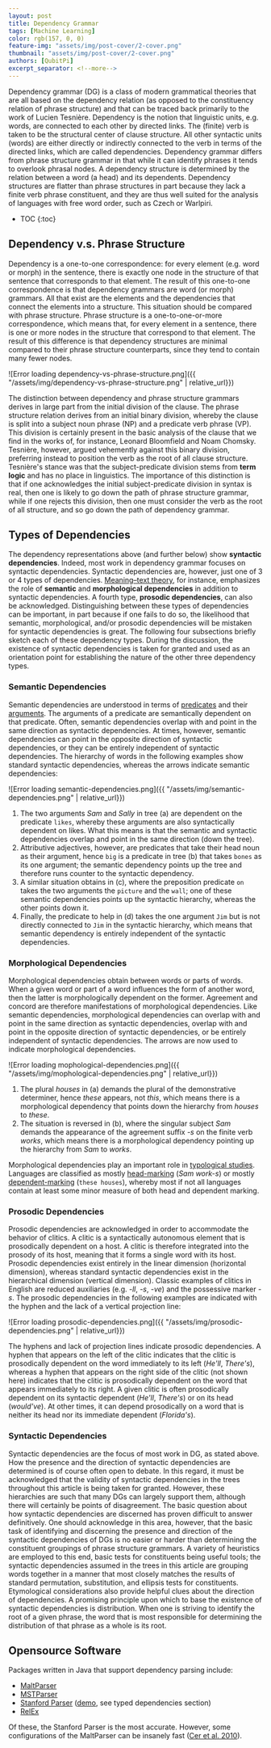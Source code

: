 ```yaml
---
layout: post
title: Dependency Grammar
tags: [Machine Learning]
color: rgb(157, 0, 0)
feature-img: "assets/img/post-cover/2-cover.png"
thumbnail: "assets/img/post-cover/2-cover.png"
authors: [QubitPi]
excerpt_separator: <!--more-->
---
```


Dependency grammar (DG) is a class of modern grammatical theories that are all based on the dependency relation (as
opposed to the constituency relation of phrase structure) and that can be traced back primarily to the work of Lucien 
Tesnière. Dependency is the notion that linguistic units, e.g. words, are connected to each other by directed links. The 
(finite) verb is taken to be the structural center of clause structure. All other syntactic units (words) are either 
directly or indirectly connected to the verb in terms of the directed links, which are called dependencies. Dependency 
grammar differs from phrase structure grammar in that while it can identify phrases it tends to overlook phrasal nodes.
A dependency structure is determined by the relation between a word (a head) and its dependents. Dependency structures
are flatter than phrase structures in part because they lack a finite verb phrase constituent, and they are thus well
suited for the analysis of languages with free word order, such as Czech or Warlpiri.

<!--more-->

* TOC
{:toc}

Dependency v.s. Phrase Structure
--------------------------------

Dependency is a one-to-one correspondence: for every element (e.g. word or morph) in the sentence, there is exactly one 
node in the structure of that sentence that corresponds to that element. The result of this one-to-one correspondence is 
that dependency grammars are word (or morph) grammars. All that exist are the elements and the dependencies that connect 
the elements into a structure. This situation should be compared with phrase structure. Phrase structure is a 
one-to-one-or-more correspondence, which means that, for every element in a sentence, there is one or more nodes in the 
structure that correspond to that element. The result of this difference is that dependency structures are minimal
compared to their phrase structure counterparts, since they tend to contain many fewer nodes.

![Error loading dependency-vs-phrase-structure.png]({{ "/assets/img/dependency-vs-phrase-structure.png" | relative_url}})

The distinction between dependency and phrase structure grammars derives in large part from the initial division of the 
clause. The phrase structure relation derives from an initial binary division, whereby the clause is split into a
subject noun phrase (NP) and a predicate verb phrase (VP). This division is certainly present in the basic analysis of
the clause that we find in the works of, for instance, Leonard Bloomfield and Noam Chomsky. Tesnière, however, argued 
vehemently against this binary division, preferring instead to position the verb as the root of all clause structure. 
Tesnière's stance was that the subject-predicate division stems from **term logic** and has no place in linguistics.
The importance of this distinction is that if one acknowledges the initial subject-predicate division in syntax is real, 
then one is likely to go down the path of phrase structure grammar, while if one rejects this division, then one must 
consider the verb as the root of all structure, and so go down the path of dependency grammar.

Types of Dependencies
---------------------

The dependency representations above (and further below) show **syntactic dependencies**. Indeed, most work in
dependency grammar focuses on syntactic dependencies. Syntactic dependencies are, however, just one of 3 or 4 types of 
dependencies. [Meaning–text theory](https://en.wikipedia.org/wiki/Meaning%E2%80%93text_theory), for instance, emphasizes
the role of **semantic** and **morphological dependencies** in addition to syntactic dependencies. A fourth type,
**prosodic dependencies**, can also be acknowledged. Distinguishing between these types of dependencies can be
important, in part because if one fails to do so, the likelihood that semantic, morphological, and/or prosodic
dependencies will be mistaken for syntactic dependencies is great. The following four subsections briefly sketch each of 
these dependency types. During the discussion, the existence of syntactic dependencies is taken for granted and used as
an orientation point for establishing the nature of the other three dependency types.

### Semantic Dependencies

Semantic dependencies are understood in terms of [predicates](https://en.wikipedia.org/wiki/Predicate_(grammar)) and
their [arguments](https://en.wikipedia.org/wiki/Argument_(linguistics)). The arguments of a predicate are semantically 
dependent on that predicate. Often, semantic dependencies overlap with and point in the same direction as syntactic 
dependencies. At times, however, semantic dependencies can point in the opposite direction of syntactic dependencies, or 
they can be entirely independent of syntactic dependencies. The hierarchy of words in the following examples show
standard syntactic dependencies, whereas the arrows indicate semantic dependencies:

![Error loading semantic-dependencies.png]({{ "/assets/img/semantic-dependencies.png" | relative_url}})

1. The two arguments _Sam_ and _Sally_ in tree (a) are dependent on the predicate `likes`, whereby these arguments are
   also syntactically dependent on likes. What this means is that the semantic and syntactic dependencies overlap and
   point in the same direction (down the tree).
2. Attributive adjectives, however, are predicates that take their head noun as their argument, hence `big` is a
   predicate in tree (b) that takes `bones` as its one argument; the semantic dependency points up the tree and therefore 
   runs counter to the syntactic dependency. 
3. A similar situation obtains in (c), where the preposition predicate `on` takes the two arguments the `picture` and
   the `wall`; one of these semantic dependencies points up the syntactic hierarchy, whereas the other points down it. 
4. Finally, the predicate to help in (d) takes the one argument `Jim` but is not directly connected to `Jim` in the 
   syntactic hierarchy, which means that semantic dependency is entirely independent of the syntactic dependencies.

### Morphological Dependencies

Morphological dependencies obtain between words or parts of words. When a given word or part of a word influences the
form of another word, then the latter is morphologically dependent on the former. Agreement and concord are therefore 
manifestations of morphological dependencies. Like semantic dependencies, morphological dependencies can overlap with
and point in the same direction as syntactic dependencies, overlap with and point in the opposite direction of syntactic 
dependencies, or be entirely independent of syntactic dependencies. The arrows are now used to indicate morphological 
dependencies.

![Error loading mophological-dependencies.png]({{ "/assets/img/mophological-dependencies.png" | relative_url}})

1. The plural _houses_ in (a) demands the plural of the demonstrative determiner, hence _these_ appears, not _this_,
   which means there is a morphological dependency that points down the hierarchy from _houses_ to _these_.
2. The situation is reversed in (b), where the singular subject _Sam_ demands the appearance of the agreement suffix
   _-s_ on the finite verb _works_, which means there is a morphological dependency pointing up the hierarchy from _Sam_
   to _works_.

Morphological dependencies play an important role in
[typological studies](https://en.wikipedia.org/wiki/Linguistic_typology). Languages are classified as mostly
[head-marking](https://en.wikipedia.org/wiki/Head-marking_language) (_Sam work-s_) or mostly
[dependent-marking](https://en.wikipedia.org/wiki/Dependent-marking_language) (`these houses`), whereby most if not all 
languages contain at least some minor measure of both head and dependent marking.

### Prosodic Dependencies

Prosodic dependencies are acknowledged in order to accommodate the behavior of clitics. A clitic is a syntactically 
autonomous element that is prosodically dependent on a host. A clitic is therefore integrated into the prosody of its
host, meaning that it forms a single word with its host. Prosodic dependencies exist entirely in the linear dimension 
(horizontal dimension), whereas standard syntactic dependencies exist in the hierarchical dimension (vertical
dimension). Classic examples of clitics in English are reduced auxiliaries (e.g. _-ll_, _-s_, _-ve_) and the possessive 
marker _-s_. The prosodic dependencies in the following examples are indicated with the hyphen and the lack of a
vertical projection line:

![Error loading prosodic-dependencies.png]({{ "/assets/img/prosodic-dependencies.png" | relative_url}})

The hyphens and lack of projection lines indicate prosodic dependencies. A hyphen that appears on the left of the clitic 
indicates that the clitic is prosodically dependent on the word immediately to its left (_He'll_, _There's_), whereas a 
hyphen that appears on the right side of the clitic (not shown here) indicates that the clitic is prosodically dependent
on the word that appears immediately to its right. A given clitic is often prosodically dependent on its syntactic 
dependent (_He'll_, _There's_) or on its head (_would've_). At other times, it can depend prosodically on a word that is 
neither its head nor its immediate dependent (_Florida's_).

### Syntactic Dependencies

Syntactic dependencies are the focus of most work in DG, as stated above. How the presence and the direction of
syntactic dependencies are determined is of course often open to debate. In this regard, it must be acknowledged that
the validity of syntactic dependencies in the trees throughout this article is being taken for granted. However, these 
hierarchies are such that many DGs can largely support them, although there will certainly be points of disagreement.
The basic question about how syntactic dependencies are discerned has proven difficult to answer definitively. One
should acknowledge in this area, however, that the basic task of identifying and discerning the presence and direction
of the syntactic dependencies of DGs is no easier or harder than determining the constituent groupings of phrase
structure grammars. A variety of heuristics are employed to this end, basic tests for constituents being useful tools;
the syntactic dependencies assumed in the trees in this article are grouping words together in a manner that most
closely matches the results of standard permutation, substitution, and ellipsis tests for constituents. Etymological 
considerations also provide helpful clues about the direction of dependencies. A promising principle upon which to base
the existence of syntactic dependencies is distribution. When one is striving to identify the root of a given phrase,
the word that is most responsible for determining the distribution of that phrase as a whole is its root.

Opensource Software
-------------------

Packages written in Java that support dependency parsing include:

- [MaltParser](http://maltparser.org/)
- [MSTParser](http://sourceforge.net/projects/mstparser/)
- [Stanford Parser](http://nlp.stanford.edu/software/lex-parser.shtml) ([demo](http://nlp.stanford.edu:8080/parser/),
  see typed dependencies section)
- [RelEx](http://wiki.opencog.org/w/RelEx_Dependency_Relationship_Extractor)

Of these, the Stanford Parser is the most accurate. However, some configurations of the MaltParser can be insanely fast 
([Cer et al. 2010](http://www.lrec-conf.org/proceedings/lrec2010/pdf/730_Paper.pdf)).
